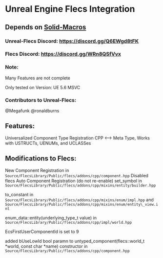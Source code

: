 # Unreal Engine Flecs Integration

## Depends on [Solid-Macros](https://github.com/Reddy-dev/Solid-Macros)

### Unreal-Flecs Discord: https://discord.gg/Q6EWgd8tFK

### Flecs Discord: https://discord.gg/WRn8QSfVvx

### Note:

Many Features are not complete

Only tested on Version: UE 5.6 MSVC

### Contributors to Unreal-Flecs:

@Megafunk
@ronaldburns

## Features:
Universalized Component Type Registration CPP <--> Meta Type, Works with USTRUCTs, UENUMs, and UCLASSes

## Modifications to Flecs:

New Component Registration in `Source/FlecsLibrary/Public/flecs/addons/cpp/component.hpp`
Disabled flecs Auto Component Registration (do not re-enable)
set\_symbol in `Source/FlecsLibrary/Public/flecs/addons/cpp/mixins/entity/builder.hpp`

to\_constant in `Source/FlecsLibrary/Public/flecs/addons/cpp/mixins/enum/impl.hpp` and `Source/FlecsLibrary/Public/flecs/addons/cpp/mixins/enum/entity\_view.inl`

enum\_data<E>::entity(underlying\_type\_t<E> value) in `Source/FlecsLibrary/Public/flecs/addons/cpp/impl/world.hpp`

EcsFirstUserComponentId is set to 9

added bUseLowId bool paramn to untyped_component(flecs::world_t *world, const char *name) constructor in `Source/FlecsLibrary/Public/flecs/addons/cpp/component.hpp`
